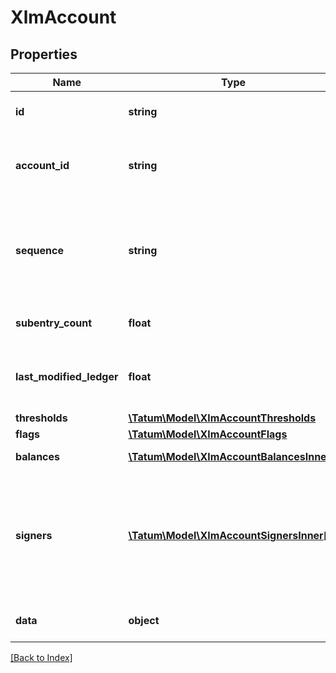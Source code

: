 # XlmAccount

## Properties

Name | Type | Description | Notes
------------ | ------------- | ------------- | -------------
**id** | **string** | A unique identifier for this account. | [optional]
**account_id** | **string** | This account’s public key encoded in a base32 string representation. | [optional]
**sequence** | **string** | This account’s current sequence number. For use when submitting this account’s next transaction. | [optional]
**subentry_count** | **float** | The number of subentries on this account. | [optional]
**last_modified_ledger** | **float** | The ID of the last ledger that included changes to this account. | [optional]
**thresholds** | [**\Tatum\Model\XlmAccountThresholds**](XlmAccountThresholds.md) |  | [optional]
**flags** | [**\Tatum\Model\XlmAccountFlags**](XlmAccountFlags.md) |  | [optional]
**balances** | [**\Tatum\Model\XlmAccountBalancesInner[]**](XlmAccountBalancesInner.md) | The assets this account holds. | [optional]
**signers** | [**\Tatum\Model\XlmAccountSignersInner[]**](XlmAccountSignersInner.md) | The public keys and associated weights that can be used to authorize transactions for this account. Used for multi-sig. | [optional]
**data** | **object** | An array of account data fields. | [optional]

[[Back to Index]](../index.md)
